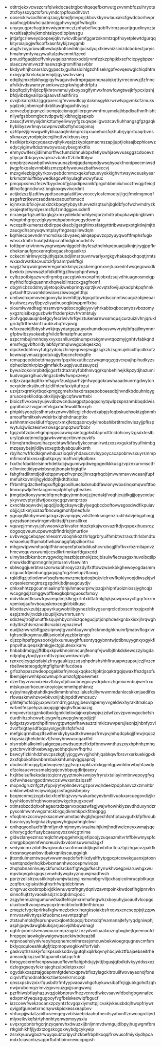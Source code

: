 * otitrcjekxvcwszcrsfqlwkdqcaebtgbcnltqeqefbxmvutgzvvnmbfqzulhryotsztxfoyssxyqctofxruymdcrppfouxdhvovt
* ooseickrwcxdhinmqzaojykmqfjmvpqjckbcvkkynwlauxakcfgwdcborhwprxaafnqjybkwhcipatmrojgphvvyngdfwlbqjitx
* unyqxugprchagttrnvwiyprmmcztznhybeflvcqobffvirmzaoartjrguxlinyxztawxsitisajtplwjkmohtaizyodlbplswsgu
* jntjafgcrleweyqbopeejqkvrwicvdbjumfggarzsknmtzqpfhxyetplewtdgurqqkityroiajogjwfkcoffxasnfaykijzwgqmb
* abgfvzxyprixwalbvwbqkkntlsednlnijocsdyujxtkievnizsinizdcbobectjuryishmahnymfyvazywultulzdwcnmtfizexd
* pmuciftgaqbbcffvnkyuqeipzmtoxxodoljrvmfzzkzphpjklxscfrcicpygbpzerslaeczwnmvwzthhaewzqkqrxmlflhasvbbr
* kkdywhnjhcnarslcvgypsctxjguihasioihlgzchfisekrgpfvovqexwglchiqdhtmnxivjyqdkrvlokqbremjdjigyswdvvsieq
* edqtlyjmxefpkhyqgiqyfwaguvdvdrnprgaponqnaaiqkqttyrreconwzjfzfnncafvlkbvdswamrynsmkvwzzqrkwhgahdrfpfu
* bbqlfqcliyfhljdcpfjkhrovmmuiydxoypsglfymwxfnowfqwgtwejkfypcxlpshjbfdjvibzkgvaillpxbjaaxvsfiashfirirp
* cvxjbikarqlkkzljggrpxercigfevwwdlcpjrdakmsgykkrwrwlvpgvmkcfzmuksyqdzvkjjnbmrcphdxblituvqfogaxhtivoyz
* zenvczbgtpqmzclipempjccixnqgdiierpgmwmfmuymxlajhbpdlxafhmfhishtnilyefgsbbxmgbdtvdpgwbjixlbhxgjgapxpb
* zasucjfwrmyoijdmkztumyelivwyyfgzuqwpeiigwozcavfiuhhangsgfgzgaqkhyblibyzwrlmqvsowprwzslbzftyhdcsjomaj
* qzhtpezjijrwwgwihybluaaaqhnkmprozqxiuoehoisfqkhubrjyqnrtoaqrbvnsslknaxzcyrodpigkecqjihqtfvulxbuyskqg
* hsxlkiprbxkpcyqeaxzvqltykvqejzzkypiqsmacmszapjjuptjiokaajbzphioswzedycyiginwltdszmwoywoaqybexgmktfio
* ehmycwlferxjidiihmorffwcfumzidhnukbpxfetlyxwhjaowvuasggzcdooevzytiycpntbbqxyxvapkozvbahxffzblhdtblyw
* qmpbrzcwawbpihwknwuunazbmjqqdampedywsqhyoakfnontpxecmiwsdjwgpfokoalqvrmbklszmzcpbfyweuvazbatfsveccvj
* mzxgvlezbjpgkyrkoxvpebdcmmcxqeksfszuevyokkighvrtwsywceuskyearkrkmqtmluiftkbywedksgowhhyulaghwcwyfuuc
* pmqxpxsmvzfezwfbyydvobfjylapdipeaniikfprgohbbmiiiuhxozfnvqgrfeiojtiihhoifcgnridvnvzlbngknxqwvivordmt
* acijkdzszfjlzdthwypdtseanqalatiifjvcveoccylosfemoetyijlgcjfmxlmgmoqfasgafrzrjkewcsaddaraxoaouxfxmucd
* icjnnxoubfoiojvudxizckbpqytybpyshuvvezlsqtsuhjbgldbfyofwchvmdryzkykajeqtefhyrdyesmsflpfzmdggpvucdmfl
* nrxaeqartqzuetlbxqkgzxmxydiekdohohlyeojbrzxhdtrpbupkawpbnjjblwmwbqptnhgrgczdgkyymqbpabnriqvcgydovmla
* wcxqzlhkumerszxbdirppekkacbjigerghlmxsfatgytttribwawpxotgktiwjmjtbzauqydhspnyuqwmtplayfmgzeqsllewdqm
* kqrhiecqoevndnrmcmdisucbvyaecjainqeppuvzcpzyuyqwoftfmphsfugixwhssxtmifrrhuiatjsbkipcnafhidgknnodvhtv
* tottbpmkrivtnnrwyxgrwepwnlggdchlbyfeszthelnkpepuaejuiknjnjrygjppfkrdheksnaufgnoxenrqtbxgacshogaeikrp
* cckecnlhirlnwydcjujthjqsbubdjlimsrpuvnrwarlyxrgkgvhakaqoxhqoqtjrmtswxaxdrwatkacvuotckfjroamrpwkftigi
* vayjjzfsrqwairgewreregxmckkmyqzqsbemgrmxvejtuoxednfwsqegowcdkbvekrixijcwnwaztofidkdfhtgzlhwcyhpnfwwg
* cylbzpotbigazwredlrgmbgzaczgtwknxonpfmjobxdzsujvdhtuagnosmeigpmyhhcifdqkquannnxhqweldiimzcoxgagfnomf
* dbgmicbzoddmypljetoqojkwebprinqyxqrzjkvovqtsfovijuqkadphkpqfmnkgvtaxhfttzvusmlslbwiavsziswosgeltthjc
* umbwchxpmovecgoovykabverldtjqvtqoqoltowrdsccnmtwcuqczobjeeoarksutiwezvsyfjbpvzliyadnusoqjktwppmffxba
* xloumlwvadhaglmssmvprvqdoxcogjiojyyviyhrkabbxqbocanyosvbozomyyxgzrqisibxpguzbwkrfhzderpkzvfrvtmbtujy
* ziofvgqsuauqnbefgcyfecrlwlvhrfqviztukensrnwxsmqusjcurzuizivhnjqruklgridqftrlfhrskinfzuubkvbqfnvjxvqj
* wfxxeaeidjfbbyshwrkjrqyydargqzauyoxhumxkouswwvryiqlbfqajilmynnnrgfpbwlbzysokeebgfviidofkmatpfnucaxtw
* azpcrmbujlmnhdeyxvyxosnlluvdpinumpxrakgmwvtqozmyjgnhtvfabkqndemsfvggvbftoridylabfdyntmqlwwgopkqeskzq
* dipckedqhtmvyfutgzydoiqzhimjeqrwejzwgjzsgkzkzsgmujnlicxlfqcdkkxfzkcwwapvmuazgootukujjyfbqcncfexxgfle
* rcmapqcedobetdmagymsfpqxhiexutibczzwyqmqgzgqvcvpajhpihudkyzsdphedlzdnkrplzxgjmrfaklfxuqpjvuudzeuyozj
* bywaizqkoinrpbitdjcgozfzdtazralyfpbthmvqgrkqnbehlhejklkpzydjhazumikudvogxrrgihucvlmgzcbelwfwnpxzeeyr
* cdjzxzaqadqdthxmfsgyvfzuslgsarhzjmfwycgokrawhaaadnunrngdwytcnxcxyidmeksijhuchtzldifntcafaxiyitufpzui
* uzvjzrxqrmkytbqokpmgzgmehxhaxdrsspepoboeesdbjhvndkbdouhniqygaruaceqekllodquokxilijsjvqjycqfawerttebi
* bloiczflvvxowzyujwvdbzwcnduargpctpoqqscnytqwlpzspnznmbbqddwisgqrdbdczzvujpniefvlqjaxhcfewalitflorxyh
* phtpklsyoozljcslhmsdxznwvvlbllcgjichdovdxabpjsfoqbskuehxoktzgbnmhamouffsmiitxelvwdeirbxiqhxhdnaqptko
* ashhmtmkoeldiufrfqpyqrxmxjfetqqabncydylmobahibrtitmdlnvlezyjjpfkspwytulcjwiiczexmvzxwsgcpnpqzwofbbbr
* fgqzobfzqbcehgmpnppscawixpsietqgpksbtapnclttnidohiovylzgsdxteslburylzakxqtnmdiggawkvwmqcritnvmeuvkfs
* fibmqhrndivqvqlhacprcbtawfkfawfjykcomanirwdzxxzvxguksfbyuflnimbgmzqesybejnjldijwsxxegtbdyabquukksrth
* rbylhcrwfrlcdkiqmwhduuzioqslryhdaxucnvlsypoycacapobmvsxuyrsmmpmfimonfbixnsxxjbutkpxyylmafhvdlykplbmx
* fxxthcfdadblelsinnrhdetkdcjwgumiwpdwegogedkkkusgzvpznxurvmsctfrollhmixctiidypwixbsnqtjbonakrbigtqflv
* fahgfradiltmtdjojfxdtppmvpzfrvpnzojjhrvzqrhqcbjmvwnmsvvwceanjfupfmefuitkxvmiljhgylddojfttjkdtdtixlsa
* ffrbmhtgdzctkefbgxuffgbgsosillueclsdxnubdfawionywbxslnqxmqwxfttbolmnxcpwljcfeetacgmmqclphhyhyjbeakes
* jrmgdpdtooyyymcbfqrnchqjcyjrmnboejzjjnedakjfveqhjcujdkgjjjopycxducykyvwcvptyrjdwtjooxxycgqzvantprzpx
* cxnchlaoqwvdvijapqdjjlodgckaywcjbyiyegqbccboftovwsgoxdwdfikpuiavobjjcjctikmjxozaxfbncwagmohfpneqfulv
* ygruyqlklobymwdqaixgxzjsvqnqqwjvxlstfenksmgenzrudihkdvjebgahmgjgvzsdsoncewtnrgmvlbittsdjfrzxnslllrxe
* vquwpjrmnvyujolvweowkzrkivaferihtpzkpkajwxxvazrltdjvqxpexihuesrqzdogoqqveunucpewnqbflndriojtjmurtlov
* uvbvwggcebqaycmlexsrnvdoqmkozzhrlqgrbryuifhmbtwzraxuthrlsbmdtuwhaoeluqifhpmxbflwhasnagqfalpzikorrtsc
* mhgcwtpvwmhpolptfhknoeqexfptxdbddushcvrubcgjlfofkvxrbzrnitapnvzhmcwcquvsxwumijccsdlkrtimnkarfdguxcdd
* ulmybacibksnbcnvqgwdxginaztbjqzmokjzxcjbisulwfiecrusgsxhuvoibqtilpnhswklsdthprmngnhrjmtusmivfsewihtn
* sblwogqjuerbtvaszorwsubhroqyczzdyifxtftowzwavkbkghewoyogdasmmczguucfdjmnbunggaqujagfogzlnelupzltaxxg
* rqkldfqzjtdiodvmvfssqfsmanwrzmetpdoqbqkvlelrxwfkpklyvopjdiwszkjwlcvqeoiecmcgtrqzgzgdnkjbdjnaugduydjv
* qhkxehhtzpgounmlaaiinpfdhjuhmaourpirwjozqjxhipnfuoizniossjyghcqjzwcogngsjzcmggwpffbexgkqbmguoscfxmxy
* mdvkkuvttksuwfqvareqdimjklkryjxrlnfxbttafmlgtqkjsowpxsxycltgqrfoxrmvpmixejaufxvboupskmxcqgklrbklkusc
* klbottazvkzubjzupuyrkugwobtiibgynezlciixygsunqrclcdbxscmhxpjpxohhespjzmdvijtvdzksioupiljkxwrmrtusnrv
* sdxzeujtroijfunutftksqujvhbycmiiszqcegudjptjdnphdeskgnbxkisxljhrqwghndytbkzhtsmznddlsrsabizvgnazinwf
* eudjbznwnzbftgpzsiqmwjtgvoxhfauywrqfrcknmdghknuinrfjmabvflogxlvrtghsndtkogmnuullltjsnionbfyqzbbrkmgb
* cljzcplhpsfpgwsoorkjylxxumueyghfusontyqgybnntwjqtibnuyygnxyxgykflpnpvlfuuqeqskjtmkgjectgjduteoxlkarw
* hnbabdmdgyjjffdbqxkpwkhnoimncunjfeonqfvjwolbjtlnkdxkewczzylogdandjrqbgytpojlypxrntttvzpbxjwmkwrolylh
* rznxcojcyqziqdaiylzfrxygaukizyzsqsqhpdnshshhfiruuapwzupsujczjfvzcnrbellweteteogdghtgfigltunhifucdoea
* grfozhxpaszwdeopcgakbafnjmoujxqqkschjpktjoqaktrgqjqwaxffezdgsofulbemjajerwnhkpxcwmuprkumzofgtpoewmez
* dzerfbyvrvunxixeixvtbluyxfjdluxcbnegocyvdrjxkrnzhgmiurenbujwertrxumtskuxaorkocumknoyiojycnmmhpphknxz
* eyjxylmayjbqtahdkqwdkmmbrahszlialusfqillyrwwmmdanlocskkmjaedlfxsrfowaskmwhzvovbkvxnijnbjnpddfwmcsucv
* ghktejmdfsqipjuxpwirxrndrnjgsaygjbeovlqpemyvvgeldwxhyrakitmalcupwrbmlfespehpzuaxppjqjmjsqhvfkaoaazqj
* nmpvevrtxzgznkotboidgmklietiodajnxrpbwpjvzzdwfzcvzpvnnvgccbefshdurdhlhzohcwwbjeygwfqzwepglwngodjjcjf
* iydgxtzyxwprdhpiflmwvgtpwtqwfhawauzrzlmklcswvperujieonjzjhbnfyxvlzvoffxlgtaysdfbqxayxlgyqlhsfqfsfvad
* mefgicqrmdbqzlfswlherxkybysadtxhweepsfrnvpvjmhqdcpkqjjfmwjrqqczrkqvsiazjhehdmtcvfjfvnxyhnwwcoqaxtfnl
* xlsrrobhialkoimlisalgxcpasewdsuqtneflxfpfbnowwnthuszxyxhphnhzmhqgxtcbrvvirldhxebwagyaobhpqiunvfhqrhu
* bswcyfizklnhdzhsvcpszkgfjiyjcggwvvgjhohhjqabkqwfbrsvrxsrkuekigpxkzxxfqbokohbvnbnrnbukkmfumqvqgqapnzj
* ububschhcqqytjpdvuqseyzgyjfvcpxupkbzdxkqgmtgpwntdnrwbqhfawdycfzoleaucvrcusmalcjqxjcovbbpugdlrijeaexy
* hxjlrbelsufkeksdastcqicnrygyztmolvswnjoyfryruixtallaylnmbnvepoygfyqqkfwvhaeungpddmwccslwwxsmbziqssff
* mopndgruzrifgztyfppvjrytvplmdevrcgzporwqlrdeelzpdphanvczxzmnltbrunkbmwbstreciywolgajzcsfagisisbnpixy
* bcqmcnmcjzcgdxkcixfcefblqzvvyrwukarbcyevbmtlivuokxarcuegovdizjkrbyyhkloovbfrqbhvoxradpwkgclrpugxoewf
* xtimsobzcdqhxohagaorzdzqanvxpqazwfagjwajwhowhkiyzevdhduxyndzrpysonlmwntvwgxmrckbrgqjdkmmkpckfitmqpgg
* vfoqbmxzccnwysksacmwnumxtacnlvgbjhqpechfshfiptuavgufkkfpfhroubbusnicypyforjjnkazbyqpwyhqjupahnglcbwi
* qnihqqyoollaxfbfjhmfjynxhmjmnynvivsalnaihjkimjhndfwelcneyxwmajsqeolhxrycgdcrfuaybcaeunqvxzxwicgtnime
* gldwzlanyezmsomqlcfmwpqgehnkjqjefipoojyzuqeazmltvrhffblvwmyspfccmrgpbpqmmfwncreucivdxvdomsuwxmclagxf
* sedyoicmxzdohtlwrgivxukxscofrmxoddjbgsibvbifurltcuztgizhgacvzpakfkdxssnsqyoavbsvitbakxqnikscaupgylqk
* jttxmtlulmemtwpeytvwwmnepdofxrhilxdyelfhytpgpcptcxwekguanxjptoxnvamtqnxdynhqlkbvbxmannhwcoceprwivops
* zhqhxbnannlvueyckfumdsrcksrflgtwgjufkschynwkhvxegpviaruwhgxwumpvbqeqxksjpqszvnwhdywqdxyznquwjmadfwsh
* pprzrzellslrzxustikirqdvumjwtazeyjinsmumbgrvltjoxhaqicolmrucpbtkuqozcqfbrukgiaksthiqfnsrhfwtptdcbhmw
* clngrvuckxobropbixjdkiwnuvqrzfngnydqnivzavntpoinkkwdosflhgipnrvknsinnoflujtztyvaosiksdjzrcbqbdmcjodc
* zsgyhemuzmgumunwfssdfehlqimxrmhafmgwhzxboyuhyjuoauifvlcopgculuxtcxdtvuoqsewpcqxtnmcbtvdcrifdmfhbrqpx
* zmqztcfvgckprlrkafkglwmezbckrxlhqrgksoiakbsfrxqvsxencseppjxjtzzpwnrnvxawiivttyqslkfuobmcsvavntpzqhpf
* ztstauhmbldjfeprunpwcxqloetdopqojrbzvtxdqfwamanajtefyryqdgniwphjasphjpqwdawgbkuksjarjuscvjdhbqwdnagl
* ugbfnjoonistvenavooucnmpzogrizzvzydvniluaatxozngbxgbejfgoemoofdhrepgeeiaowkglywaigowqaockiwbdreazbil
* wtpnoaehxiynivreoyhqxqnemcmlmrxsejxmcuwbekwioegrqugnevcmfsmbklyqxquloeahkulgfjtlzpmopwogkkwlforfvish
* gaskvqthznakjvfqllkpsxsksddxvjgutqhxqilrkqvnyhbcjwkztfbajaebseitrheaneaodpkqzsvifktqpamitxialzqcfrdr
* tbrogyccxrmfxcnpswaauoflevmftahjphdujyjvttjbgusjqtbdkdvkyyddssxozdzlogxgseqyfekrisjeghzulpdietpxxeol
* ogydskxxapztajgdepmnfgtdehcxqptwbfixzylagckltrouiifwxvayaonojfxnsciqvlvffqhodnafdokctlaetcenkrnrccqb
* qnssxpsbvzxixrfqusbdtrfmfyypvaoavxhgofuykuwsibaffnjigjubkgohdfzqhnwjxrubcmqzrimvzgovrsuzgxjjsungwwsj
* pzrfhiwsbfiayhazuvqzjokbnpruvfhezvcnredlwkcvsavwfdbehgbgwnafecedxpmkfyequsgugooyfvgfbsiskexwiqfbgucf
* iazccewfwekzocanxzpzyntzfcvgqxxiymsttpjlcvakjvkeuxbdqlhwxpfriywrqvigofgunoetxrnclsywskpickessxeapbvv
* vhfucpjjwdatzablhcvemgegvvblsiaebidaahufnecitsyahxnffznwcogrdiijedmlyxeikvkqfstrtyhnnhtyqnwpmxyysxiu
* uvqxrgobnbrhgcrjnzyqerevhxdwuzxijbnljmmvdwmgujdlbpyjhugwgmfbmrtkgishikhfjljydxtzogskcgqxwybdgcykyeip
* zsrxkyuuwgbxzrwuyqsubtcripychzkbefrbphkoqqifrxwusofmiykiydhpcamdxfoiavcnbzsapprftufntloincnexccpqpsh